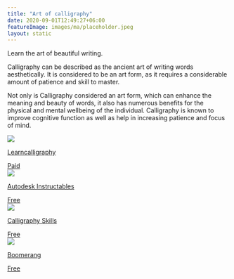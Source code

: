 ```yaml
---
title: "Art of calligraphy"
date: 2020-09-01T12:49:27+06:00
featureImage: images/ma/placeholder.jpeg
layout: static
---
```


Learn the art of beautiful writing.

Calligraphy can be described as the ancient art of writing words aesthetically. It is considered to be an art form, as it requires a considerable amount of patience and skill to master.

Not only is Calligraphy considered an art form, which can enhance the meaning and beauty of words, it also has numerous benefits for the physical and mental wellbeing of the individual. Calligraphy is known to improve cognitive function as well as help in increasing patience and focus of mind.

<a class="ma-link" href="https://www.learncalligraphy.co.uk/index.html"><div class="ma-card"><div class="ma-icon"><img src ="/images/icon-pound.png"/></div><div class="ma-name"><p>Learncalligraphy</p></div><div class="ma-paid-text"><span>Paid</span></div></div></a><a class="ma-link" href="https://www.instructables.com/A-Beginners-Guide-to-Calligraphy/"><div class="ma-card"><div class="ma-icon"><img src ="/images/icon-check.png"/></div><div class="ma-name"><p>Autodesk Instructables</p></div><div class="ma-paid-text"><span>Free</span></div></div></a><a class="ma-link" href="https://www.calligraphy-skills.com/"><div class="ma-card"><div class="ma-icon"><img src ="/images/icon-check.png"/></div><div class="ma-name"><p>Calligraphy Skills</p></div><div class="ma-paid-text"><span>Free</span></div></div></a><a class="ma-link" href="https://www.goboomerang.com/blog/health-wellness/6-benefits-of-learning-calligraphy-and-handwriting/"><div class="ma-card"><div class="ma-icon"><img src ="/images/icon-check.png"/></div><div class="ma-name"><p>Boomerang</p></div><div class="ma-paid-text"><span>Free</span></div></div></a>  

<br/><br/>






